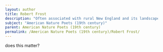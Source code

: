 ```yaml
---
layout: author
title: Robert Frost
description: "Often associated with rural New England and its landscapes, Frost’s early works, including 'The Road Not Taken,' explore themes of nature and human emotion, making him one of the quintessential nature poets."
subject: "American Nature Poets (19th century)"
parent: American Nature Poets (19th century)
permalink: /American Nature Poets (19th century)/Robert Frost/
---
```


does this matter?
